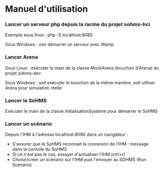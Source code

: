 # Manuel d'utilisation

### Lancer un serveur php depuis la racine du projet sohms-hci
Exemple sous linux : php -S localhost:8080

Sous Windows : voir démarrer un serveur avec Wamp

### Lancer Arena
Sous Linux : exécuter le main de la classe MockArena (bouchon d'Arena) du projet sohms-dev

Sous Windows : soit exécuter le bouchon de la même manière, soit utiliser Arena pour simulation réelle

### Lancer le SoHMS
Exécuter le main de la classe InitialisationSysteme pour démarrer le SoHMS

### Lancer un scénario
Depuis l'IHM à l'adresse localhost:8080 dans un navigateur :
- S'assurer que le SoHMS reconnait la connexion de l'IHM : message dans la console du SoHMS
- Si ce n'est pas le cas, essayer d'actualiser l'IHM (ctrl+r)
- Choisir/créer un scénario sur l'IHM puis l'envoyer au SOHMS (Run Scenario)
